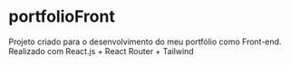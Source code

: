 # portfolioFront
Projeto criado para o desenvolvimento do meu portfólio como Front-end. Realizado com React.js + React Router + Tailwind
